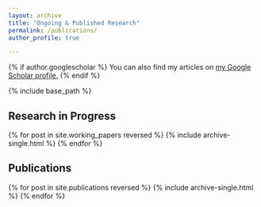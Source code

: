 ```yaml
---
layout: archive
title: "Ongoing & Published Research"
permalink: /publications/
author_profile: true

---
```


{% if author.googlescholar %}
  You can also find my articles on <u><a href="{{author.googlescholar}}">my Google Scholar profile</a>.</u>
{% endif %}

{% include base_path %}

## Research in Progress

{% for post in site.working_papers reversed %} 
{% include archive-single.html %}
{% endfor %}

## Publications

{% for post in site.publications reversed %}
  {% include archive-single.html %}
{% endfor %}
